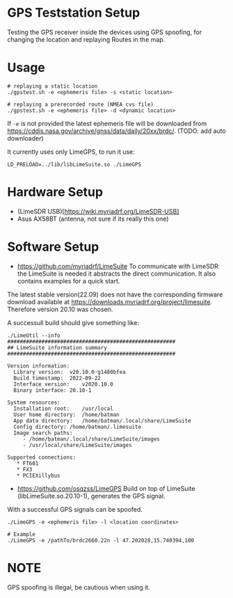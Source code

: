 # GPS Teststation Setup
Testing the GPS receiver inside the devices using GPS spoofing, for changing
the location and replaying Routes in the map.


# Usage
```
# replaying a static location
./gpstest.sh -e <ephemeris file> -s <static location>

# replaying a prerecorded route (NMEA cvs file)
./gpstest.sh -e <ephemeris file> -d <dynamic location>
```

If `-e` is not provided the latest ephemeris file will be downloaded from
https://cddis.nasa.gov/archive/gnss/data/daily/20xx/brdc/.
(TODO: add auto downloader)

It currently uses only LimeGPS, to run it use:
```
LD_PRELOAD=../lib/libLimeSuite.so ./LimeGPS
```


# Hardware Setup
* (LimeSDR USB)[https://wiki.myriadrf.org/LimeSDR-USB]
* Asus AX58BT (antenna, not sure if its really this one)

# Software Setup
* https://github.com/myriadrf/LimeSuite
To communicate with LimeSDR the LimeSuite is needed it abstracts the direct
communication. It also contains examples for a quick start.

The latest stable version(22.09) does not have the corresponding firmware
download available at https://downloads.myriadrf.org/project/limesuite. Therefore
version 20.10 was chosen.

A successull build should give something like:
```
./LimeUtil --info
######################################################
## LimeSuite information summary
######################################################

Version information:
  Library version:	v20.10.0-g1480bfea
  Build timestamp:	2022-09-22
  Interface version:	v2020.10.0
  Binary interface:	20.10-1

System resources:
  Installation root:	/usr/local
  User home directory:	/home/batman
  App data directory:	/home/batman/.local/share/LimeSuite
  Config directory:	/home/batman/.limesuite
  Image search paths:
     - /home/batman/.local/share/LimeSuite/images
     - /usr/local/share/LimeSuite/images

Supported connections:
   * FT601
   * FX3
   * PCIEXillybus
```

* https://github.com/osqzss/LimeGPS
Build on top of LimeSuite (libLimeSuite.so.20.10-1), generates the GPS signal.

With a successful GPS signals can be spoofed.

```
./LimeGPS -e <ephemeris file> -l <location coordinates>

# Example
./LimeGPS -e /pathTo/brdc2660.22n -l 47.202028,15.740394,100
```

# NOTE
GPS spoofing is illegal, be cautious when using it.
